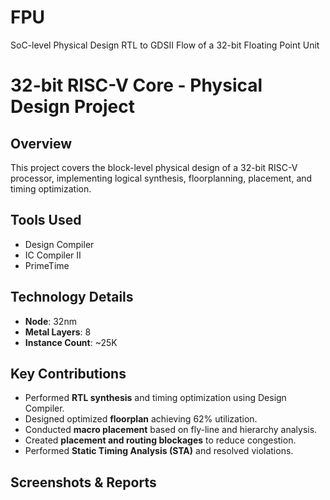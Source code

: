 # FPU
SoC-level Physical Design RTL to GDSII Flow of a 32-bit Floating Point Unit

# 32-bit RISC-V Core - Physical Design Project

## Overview
This project covers the block-level physical design of a 32-bit RISC-V processor, implementing logical synthesis, floorplanning, placement, and timing optimization.

## Tools Used
- Design Compiler
- IC Compiler II
- PrimeTime

## Technology Details
- **Node**: 32nm
- **Metal Layers**: 8
- **Instance Count**: ~25K

## Key Contributions
- Performed **RTL synthesis** and timing optimization using Design Compiler.
- Designed optimized **floorplan** achieving 62% utilization.
- Conducted **macro placement** based on fly-line and hierarchy analysis.
- Created **placement and routing blockages** to reduce congestion.
- Performed **Static Timing Analysis (STA)** and resolved violations.

## Screenshots & Reports

